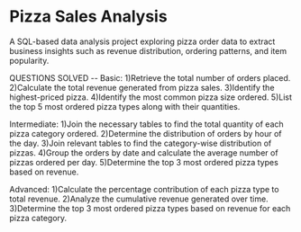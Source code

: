 # Pizza Sales Analysis

A SQL-based data analysis project exploring pizza order data to extract business insights such as revenue distribution, ordering patterns, and item popularity.


QUESTIONS SOLVED --
Basic:
1)Retrieve the total number of orders placed.
2)Calculate the total revenue generated from pizza sales.
3)Identify the highest-priced pizza.
4)Identify the most common pizza size ordered.
5)List the top 5 most ordered pizza types along with their quantities.


Intermediate:
1)Join the necessary tables to find the total quantity of each pizza category ordered.
2)Determine the distribution of orders by hour of the day.
3)Join relevant tables to find the category-wise distribution of pizzas.
4)Group the orders by date and calculate the average number of pizzas ordered per day.
5)Determine the top 3 most ordered pizza types based on revenue.

Advanced:
1)Calculate the percentage contribution of each pizza type to total revenue.
2)Analyze the cumulative revenue generated over time.
3)Determine the top 3 most ordered pizza types based on revenue for each pizza category.
